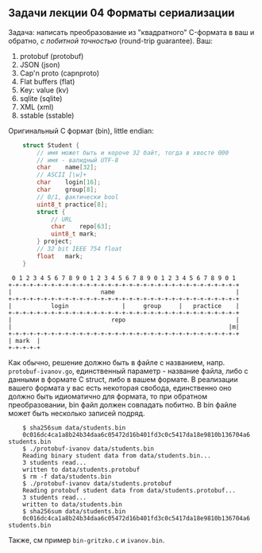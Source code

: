 ##  Задачи лекции 04 Форматы сериализации

Задача: написать преобразование из "квадратного" C-формата в ваш
и обратно, *с побитной точностью* (round-trip guarantee). Ваш:

 1. protobuf (protobuf)
 2. JSON (json)
 3. Cap'n proto (capnproto)
 4. Flat buffers (flat)
 5. Key: value (kv)
 6. sqlite (sqlite)
 7. XML (xml)
 8. sstable (sstable)

Оригинальный С формат (bin), little endian:

````c
    struct Student {
        // имя может быть и короче 32 байт, тогда в хвосте 000
        // имя - валидный UTF-8
        char    name[32];
        // ASCII [\w]+
        char    login[16];
        char    group[8];
        // 0/1, фактически bool
        uint8_t practice[8];
        struct {
            // URL
            char    repo[63];
            uint8_t mark;
        } project;
        // 32 bit IEEE 754 float
        float   mark; 
    }
````

```
 0 1 2 3 4 5 6 7 8 9 0 1 2 3 4 5 6 7 8 9 0 1 2 3 4 5 6 7 8 9 0 1
+-+-+-+-+-+-+-+-+-+-+-+-+-+-+-+-+-+-+-+-+-+-+-+-+-+-+-+-+-+-+-+-+
|                         name                                  |
+-+-+-+-+-+-+-+-+-+-+-+-+-+-+-+-+-+-+-+-+-+-+-+-+-+-+-+-+-+-+-+-+
|           login               |     group     |   practice    |
+-+-+-+-+-+-+-+-+-+-+-+-+-+-+-+-+-+-+-+-+-+-+-+-+-+-+-+-+-+-+-+-+
|                            repo                               |
|                                                             |m|
+-+-+-+-+-+-+-+-+-+-+-+-+-+-+-+-+-+-+-+-+-+-+-+-+-+-+-+-+-+-+-+-+
| mark  |
+-+-+-+-+
```

Как обычно, решение должно быть в файле с названием, напр.
`protobuf-ivanov.go`, единственный параметр - название файла,
либо с данными в формате C struct, либо в вашем формате.
В реализации вашего формата у вас есть некоторая свобода,
единственно оно должно быть идиоматично для формата, то
при обратном преобразовании, bin файл должен совпадать
побитно. В bin файле может быть несколько записей подряд.

````
    $ sha256sum data/students.bin
    0c016dc4ca1a8b24b34daa6c05472d16b401fd3c0c5417da18e9810b136704a6 students.bin
    $ ./protobuf-ivanov data/students.bin
    Reading binary student data from data/students.bin...
    3 students read...
    written to data/students.protobuf
    $ rm -f data/students.bin
    $ ./protobuf-ivanov data/students.protobuf
    Reading protobuf student data from data/students.protobuf...
    3 students read...
    written to data/students.bin
    $ sha256sum data/students.bin
    0c016dc4ca1a8b24b34daa6c05472d16b401fd3c0c5417da18e9810b136704a6 students.bin
````

Также, см пример `bin-gritzko.c` и `ivanov.bin`. 
